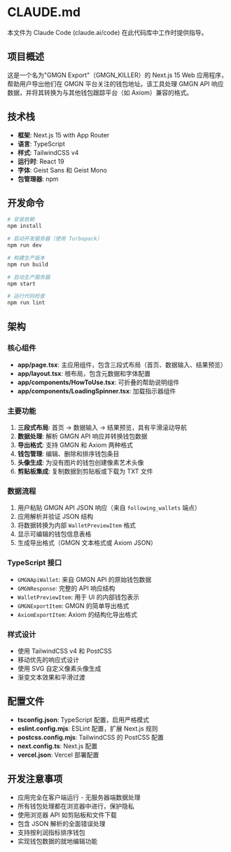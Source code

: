# CLAUDE.md

本文件为 Claude Code (claude.ai/code) 在此代码库中工作时提供指导。

## 项目概述

这是一个名为"GMGN Export"（GMGN_KILLER）的 Next.js 15 Web 应用程序，帮助用户导出他们在 GMGN 平台关注的钱包地址。该工具处理 GMGN API 响应数据，并将其转换为与其他钱包跟踪平台（如 Axiom）兼容的格式。

## 技术栈

- **框架**: Next.js 15 with App Router
- **语言**: TypeScript
- **样式**: TailwindCSS v4
- **运行时**: React 19
- **字体**: Geist Sans 和 Geist Mono
- **包管理器**: npm

## 开发命令

```bash
# 安装依赖
npm install

# 启动开发服务器（使用 Turbopack）
npm run dev

# 构建生产版本
npm run build

# 启动生产服务器
npm start

# 运行代码检查
npm run lint
```

## 架构

### 核心组件

- **app/page.tsx**: 主应用组件，包含三段式布局（首页、数据输入、结果预览）
- **app/layout.tsx**: 根布局，包含元数据和字体配置
- **app/components/HowToUse.tsx**: 可折叠的帮助说明组件
- **app/components/LoadingSpinner.tsx**: 加载指示器组件

### 主要功能

1. **三段式布局**: 首页 → 数据输入 → 结果预览，具有平滑滚动导航
2. **数据处理**: 解析 GMGN API 响应并转换钱包数据
3. **导出格式**: 支持 GMGN 和 Axiom 两种格式
4. **钱包管理**: 编辑、删除和排序钱包条目
5. **头像生成**: 为没有图片的钱包创建像素艺术头像
6. **剪贴板集成**: 复制数据到剪贴板或下载为 TXT 文件

### 数据流程

1. 用户粘贴 GMGN API JSON 响应（来自 `following_wallets` 端点）
2. 应用解析并验证 JSON 结构
3. 将数据转换为内部 `WalletPreviewItem` 格式
4. 显示可编辑的钱包信息表格
5. 生成导出格式（GMGN 文本格式或 Axiom JSON）

### TypeScript 接口

- `GMGNApiWallet`: 来自 GMGN API 的原始钱包数据
- `GMGNResponse`: 完整的 API 响应结构
- `WalletPreviewItem`: 用于 UI 的内部钱包表示
- `GMGNExportItem`: GMGN 的简单导出格式
- `AxiomExportItem`: Axiom 的结构化导出格式

### 样式设计

- 使用 TailwindCSS v4 和 PostCSS
- 移动优先的响应式设计
- 使用 SVG 自定义像素头像生成
- 渐变文本效果和平滑过渡

## 配置文件

- **tsconfig.json**: TypeScript 配置，启用严格模式
- **eslint.config.mjs**: ESLint 配置，扩展 Next.js 规则
- **postcss.config.mjs**: TailwindCSS 的 PostCSS 配置
- **next.config.ts**: Next.js 配置
- **vercel.json**: Vercel 部署配置

## 开发注意事项

- 应用完全在客户端运行 - 无服务器端数据处理
- 所有钱包处理都在浏览器中进行，保护隐私
- 使用浏览器 API 如剪贴板和文件下载
- 包含 JSON 解析的全面错误处理
- 支持按利润指标排序钱包
- 实现钱包数据的就地编辑功能
